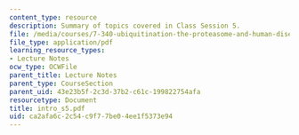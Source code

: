 ```yaml
---
content_type: resource
description: Summary of topics covered in Class Session 5.
file: /media/courses/7-340-ubiquitination-the-proteasome-and-human-disease-fall-2004/ca2afa6c2c54c9f77be04ee1f5373e94_intro_s5.pdf
file_type: application/pdf
learning_resource_types:
- Lecture Notes
ocw_type: OCWFile
parent_title: Lecture Notes
parent_type: CourseSection
parent_uid: 43e23b5f-2c3d-37b2-c61c-199822754afa
resourcetype: Document
title: intro_s5.pdf
uid: ca2afa6c-2c54-c9f7-7be0-4ee1f5373e94
---
```

